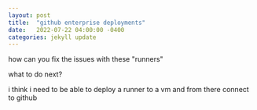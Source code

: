 ```yaml
---
layout: post
title:  "github enterprise deployments"
date:   2022-07-22 04:00:00 -0400
categories: jekyll update
---
```


how can you fix the issues with these "runners"

what to do next?

i think i need to be able to deploy a runner to a vm and from there connect to github

